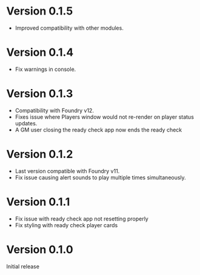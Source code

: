 # Version 0.1.5
- Improved compatibility with other modules.

# Version 0.1.4
- Fix warnings in console.

# Version 0.1.3
- Compatibility with Foundry v12.
- Fixes issue where Players window would not re-render on player status updates.
- A GM user closing the ready check app now ends the ready check

# Version 0.1.2
- Last version compatible with Foundry v11.
- Fix issue causing alert sounds to play multiple times simultaneously.

# Version 0.1.1
- Fix issue with ready check app not resetting properly
- Fix styling with ready check player cards

# Version 0.1.0
Initial release
